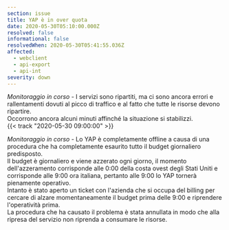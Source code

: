 ```yaml
---
section: issue
title: YAP è in over quota
date: 2020-05-30T05:10:00.000Z
resolved: false
informational: false
resolvedWhen: 2020-05-30T05:41:55.036Z
affected:
  - webclient
  - api-export
  - api-int
severity: down
---
```

*Monitoraggio in corso* - I servizi sono ripartiti, ma ci sono ancora errori e rallentamenti dovuti al picco di traffico e al fatto che tutte le risorse devono ripartire.\
Occorrono ancora alcuni minuti affinché la situazione si stabilizzi.\
{{< track "2020-05-30 09:00:00" >}}

*Monitoraggio in corso* - Lo YAP è completamente offline a causa di una procedura che ha completamente esaurito tutto il budget giornaliero predisposto.\
Il budget è giornaliero e viene azzerato ogni giorno, il momento dell'azzeramento corrisponde alle 0:00 della costa ovest degli Stati Uniti e corrisponde alle 9:00 ora italiana, pertanto alle 9:00 lo YAP tornerà pienamente operativo.\
Intanto è stato aperto un ticket con l'azienda che si occupa del billing per cercare di alzare momentaneamente il budget prima delle 9:00 e riprendere l'operatività prima.\
La procedura che ha causato il problema è stata annullata in modo che alla ripresa del servizio non riprenda a consumare le risorse.

